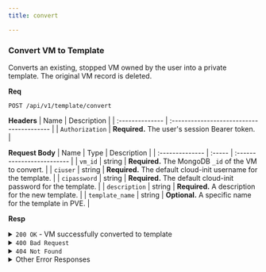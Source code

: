 ```yaml
---
title: convert

---
```


### Convert VM to Template

Converts an existing, stopped VM owned by the user into a private template. The original VM record is deleted.

**Req**
```
POST /api/v1/template/convert
```

**Headers**
| Name            | Description                               |
| :-------------- | :---------------------------------------- |
| `Authorization` | **Required.** The user's session Bearer token. |

**Request Body**
| Name            | Type   | Description                |
| :-------------- | :----- | :------------------------- |
| `vm_id`         | string | **Required.** The MongoDB `_id` of the VM to convert. |
| `ciuser`        | string | **Required.** The default cloud-init username for the template. |
| `cipassword`    | string | **Required.** The default cloud-init password for the template. |
| `description`   | string | **Required.** A description for the new template. |
| `template_name` | string | **Optional.** A specific name for the template in PVE. |

**Resp**
<details>
<summary><code>200 OK</code> - VM successfully converted to template</summary>

```json
{
  "code": 200,
  "message": "VM successfully converted to template",
  "data": "60d0fe4f5311236168a109e2" // The new template's ID
}
```
</details>

<details>
<summary><code>400 Bad Request</code></summary>
    
Possible `message` values:
* `"Missing required fields: vm_id, ciuser, cipassword, description"`
* `"CI validation failed: ..."`
* `"VM must be stopped before converting to template"`
* `"Invalid template name: ..."`
```json
{ "code": 400, "message": "...", "data": null }
```
</details>

<details>
<summary><code>404 Not Found</code></summary>
    
```json
{ "code": 404, "message": "VM not found or you don't have permission to convert this VM", "data": null }
```
</details>

<details>
<summary>Other Error Responses</summary>
    
Also supports `401 Unauthorized` and `500 Internal Server Error`.
</details>